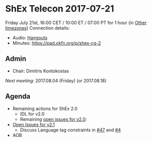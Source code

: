 # ShEx Telecon 2017-07-21

Friday July 21st, 16:00 CET / 10:00 ET / 07:00 PT for 1 hour (in [Other timezones](https://www.timeanddate.com/worldclock/fixedtime.html?msg=ShEx+CG&iso=20170721T16&p1=195&ah=1))
Connection details:

* Audio: [Hangouts](http://tinyurl.com/ShEx-hangouts)
* Minutes: https://pad.okfn.org/p/shex-cg-2

## Admin

 * Chair: Dimitris Kontokostas

*Next meeting*: 2017.08.04 (Friday) (or 2017.08.18)

## Agenda
 * Remaining actions for ShEx 2.0
   * IDL for v2.0
   * Remaining [open issues for v2.0](https://github.com/shexSpec/shex/issues?q=is%3Aopen+is%3Aissue+milestone%3A2.0): 
 * [Open Issues for v2.1](https://github.com/shexSpec/shex/issues?q=is%3Aopen+is%3Aissue+milestone%3A2.1)
   * Discuss Language tag constraints in [#47](https://github.com/shexSpec/shex/issues/47) and [#4](https://github.com/shexSpec/shex/issues/4)
 * AOB 
